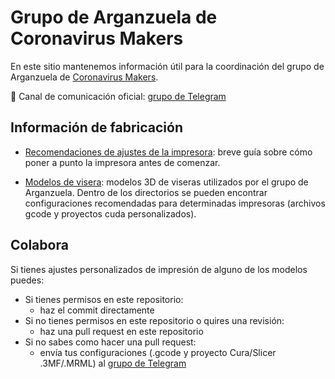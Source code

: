 # Grupo de Arganzuela de Coronavirus Makers

En este sitio mantenemos información útil para la coordinación del grupo de Arganzuela de [Coronavirus Makers](https://www.coronavirusmakers.org).

:tada: Canal de comunicación oficial: [grupo de Telegram](https://t.me/cov19arganzuela)

## Información de fabricación

* [Recomendaciones de ajustes de la impresora](ajustes.md): breve guía sobre
  cómo poner a punto la impresora antes de comenzar.

* [Modelos de visera](modelos/): modelos 3D de viseras utilizados por el grupo
  de Arganzuela. Dentro de los directorios se pueden encontrar configuraciones
  recomendadas para determinadas impresoras (archivos gcode y proyectos cuda
  personalizados).

## Colabora

Si tienes ajustes personalizados de impresión de alguno de los modelos puedes:
 * Si tienes permisos en este repositorio: 
   * haz el commit directamente
 * Si no tienes permisos en este repositorio o quires una revisión: 
   * haz una pull request en este repositorio
 * Si no sabes como hacer una pull request:
   * envía tus configuraciones (.gcode y proyecto Cura/Slicer .3MF/.MRML) al [grupo de Telegram](https://t.me/cov19arganzuela
)
